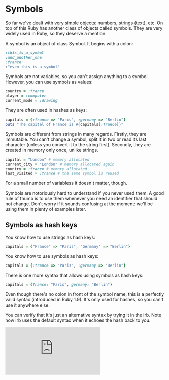 # Symbols

So far we've dealt with very simple objects: numbers, strings (text), etc. On top of this Ruby has another class of objects called symbols. They are very widely used in Ruby, so they deserve a mention.

A symbol is an object of class Symbol. It begins with a colon:

````ruby
:this_is_a_symbol
:and_another_one
:france
:"even this is a symbol"
````

Symbols are not variables, so you can't assign anything to a symbol. However, you can use symbols as values:

````ruby
country = :france
player = :computer
current_mode = :drawing
````

They are often used in hashes as keys:

````ruby
capitals = {:france => "Paris", :germany => "Berlin"}
puts "The capital of France is #{capitals[:france]}"
````

Symbols are different from strings in many regards. Firstly, they are immutable. You can't change a symbol, split it in two or read its last character (unless you convert it to the string first). Secondly, they are created in memory only once, unlike strings.

````ruby
capital = "London" # memory allocated
current_city = "London" # memory allocated again
country = :france # memory allocated
last_visited = :france # the same symbol is reused
````

For a small number of variabless it doesn't matter, though.

Symbols are notoriously hard to understand if you never used them. A good rule of thumb is to use them whenever you need an identifier that should not change. Don't worry if it sounds confusing at the moment: we'll be using them in plenty of examples later.

## Symbols as hash keys

You know how to use strings as hash keys:

````ruby
capitals = {"France" => "Paris", "Germany" => "Berlin"}
````

You know how to use symbols as hash keys:

````ruby
capitals = {:france => "Paris", :germany => "Berlin"}
````

There is one more syntax that allows using symbols as hash keys:

````ruby
capitals = {france: "Paris", germany: "Berlin"}
````

Even though there's no colon in front of the symbol name, this is a perfectly valid syntax (introduced in Ruby 1.9). It's only used for hashes, so you can't use it anywhere else.

You can verify that it's just an alternative syntax by trying it in the irb. Note how irb uses the default syntax when it echoes the hash back to you.



![Tracking pixel](https://githubanalytics.herokuapp.com/course/pills/symbols.md)
